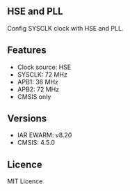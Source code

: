 ## HSE and PLL

Config SYSCLK clock with HSE and PLL.

## Features
 - Clock source: HSE
 - SYSCLK: 72 MHz
 - APB1: 36 MHz
 - APB2: 72 MHz
 - CMSIS only

## Versions
  - IAR EWARM: v8.20
  - CMSIS: 4.5.0

## Licence
MIT Licence
